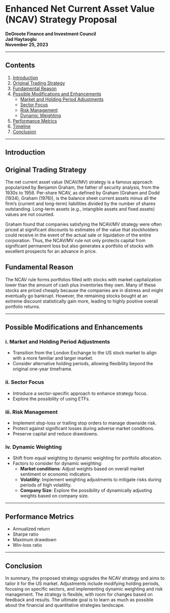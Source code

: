 # Enhanced Net Current Asset Value (NCAV) Strategy Proposal

**DeGroote Finance and Investment Council**  
**Jad Haytaoglu**  
**November 25, 2023**

---

## Contents

1. [Introduction](#introduction)
2. [Original Trading Strategy](#original-trading-strategy)
3. [Fundamental Reason](#fundamental-reason)
4. [Possible Modifications and Enhancements](#possible-modifications-and-enhancements)
   - [Market and Holding Period Adjustments](#market-and-holding-period-adjustments)
   - [Sector Focus](#sector-focus)
   - [Risk Management](#risk-management)
   - [Dynamic Weighting](#dynamic-weighting)
5. [Performance Metrics](#performance-metrics)
6. [Timeline](#timeline)
7. [Conclusion](#conclusion)

---

## Introduction

## Original Trading Strategy

The net current asset value (NCAV/MV) strategy is a famous approach popularized by Benjamin Graham, the father of security analysis, from the 1930s to 1956. Per-share NCAV, as defined by Graham (Graham and Dodd (1934), Graham (1976)), is the balance sheet current assets minus all the firm’s (current and long-term) liabilities divided by the number of shares outstanding. Long-term assets (e.g., intangible assets and fixed assets) values are not counted.

Graham found that companies satisfying the NCAV/MV strategy were often priced at significant discounts to estimates of the value that stockholders could receive in the event of the actual sale or liquidation of the entire corporation. Thus, the NCAV/MV rule not only protects capital from significant permanent loss but also generates a portfolio of stocks with excellent prospects for an advance in price.

## Fundamental Reason

The NCAV rule forms portfolios filled with stocks with market capitalization lower than the amount of cash plus inventories they own. Many of these stocks are priced cheaply because the companies are in distress and might eventually go bankrupt. However, the remaining stocks bought at an extreme discount statistically gain more, leading to highly positive overall portfolio returns.

---

## Possible Modifications and Enhancements

### i. Market and Holding Period Adjustments

- Transition from the London Exchange to the US stock market to align with a more familiar and larger market.
- Consider alternative holding periods, allowing flexibility beyond the original one-year timeframe.

### ii. Sector Focus

- Introduce a sector-specific approach to enhance strategy focus.
- Explore the possibility of using ETFs.

### iii. Risk Management

- Implement stop-loss or trailing stop orders to manage downside risk.
- Protect against significant losses during adverse market conditions.
- Preserve capital and reduce drawdowns.

### iv. Dynamic Weighting

- Shift from equal weighting to dynamic weighting for portfolio allocation.
- Factors to consider for dynamic weighting:
  - **Market conditions**: Adjust weights based on overall market sentiment or economic indicators.
  - **Volatility**: Implement weighting adjustments to mitigate risks during periods of high volatility.
  - **Company Size**: Explore the possibility of dynamically adjusting weights based on company size.

---

## Performance Metrics

- Annualized return
- Sharpe ratio
- Maximum drawdown
- Win-loss ratio

---

## Conclusion

In summary, the proposed strategy upgrades the NCAV strategy and aims to tailor it for the US market. Adjustments include modifying holding periods, focusing on specific sectors, and implementing dynamic weighting and risk management. The strategy is flexible, with room for changes based on feedback and results. The ultimate goal is to learn as much as possible about the financial and quantitative strategies landscape.
